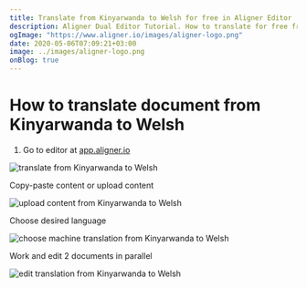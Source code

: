 ```yaml
---
title: Translate from Kinyarwanda to Welsh for free in Aligner Editor
description: Aligner Dual Editor Tutorial. How to translate for free from Kinyarwanda to Welsh. Aligner is multilingual document management platform. 
ogImage: "https://www.aligner.io/images/aligner-logo.png"
date: 2020-05-06T07:09:21+03:00
image: ../images/aligner-logo.png
onBlog: true
---
```


# How to translate document from Kinyarwanda to Welsh

1. Go to editor at [app.aligner.io](https://app.aligner.io "Aligner App web page")

![translate from Kinyarwanda to Welsh](../aligner-blank-editor.png "translate from Kinyarwanda to Welsh")

Copy-paste content or upload content

![upload content from Kinyarwanda to Welsh](../aligner-uploaded-document.png "upload content from Kinyarwanda to Welsh")

Choose desired language

![choose machine translation from Kinyarwanda to Welsh](../aligner-language-dropdown.png "choose machine translation from Kinyarwanda to Welsh")

Work and edit 2 documents in parallel

![edit translation from Kinyarwanda to Welsh](../aligner-double-sitded-editor.png "edit translation from Kinyarwanda to Welsh")

